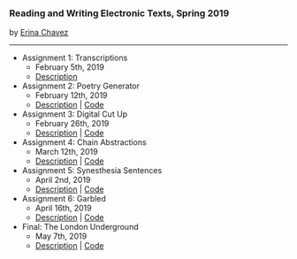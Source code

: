 ### Reading and Writing Electronic Texts, Spring 2019
by [Erina Chavez](https://erinachavez.github.io/index.html)

---
- Assignment 1: Transcriptions
  - February 5th, 2019
  - [Description](assignment1_020519)
- Assignment 2: Poetry Generator
  - February 12th, 2019
  - [Description](assignment2_021219) | [Code](https://github.com/erinachavez/rwet_spring2019/blob/master/assignment2_021219/poetry_generator.ipynb)
- Assignment 3: Digital Cut Up
  - February 26th, 2019
  - [Description](assignment3_022619) | [Code](https://github.com/erinachavez/rwet_spring2019/blob/master/assignment3_022619/digital_cut_up.ipynb)
- Assignment 4: Chain Abstractions
  - March 12th, 2019
  - [Description](assignment4_031219) | [Code](https://github.com/erinachavez/rwet_spring2019/blob/master/assignment4_031219/chain_abstractions.ipynb)
- Assignment 5: Synesthesia Sentences
  - April 2nd, 2019
  - [Description](assignment5_040219) | [Code](https://github.com/erinachavez/rwet_spring2019/blob/master/assignment5_040219/synesthesia_sentences.ipynb)
- Assignment 6: Garbled
  - April 16th, 2019
  - [Description](https://github.com/erinachavez/rwet_spring2019/tree/master/assignment6_041619) | [Code](https://github.com/erinachavez/rwet_spring2019/blob/master/assignment6_041619/garbled.ipynb)
- Final: The London Underground
  - May 7th, 2019
  - [Description](https://github.com/erinachavez/rwet_spring2019/tree/master/final) | [Code](https://github.com/erinachavez/rwet_spring2019/blob/master/final/the_london_underground.ipynb)
